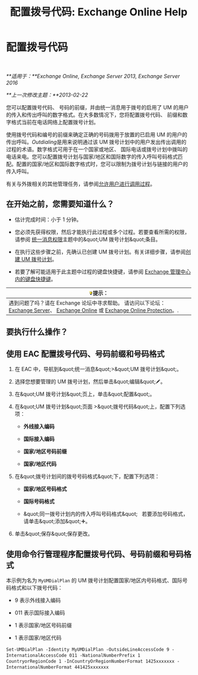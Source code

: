 ﻿---
title: '配置拨号代码: Exchange Online Help'
TOCTitle: 配置拨号代码
ms:assetid: e5b5efee-b734-4f70-8357-11be07b23bd0
ms:mtpsurl: https://technet.microsoft.com/zh-cn/library/Bb124992(v=EXCHG.150)
ms:contentKeyID: 51408288
ms.date: 05/23/2018
mtps_version: v=EXCHG.150
ms.translationtype: MT
---

# 配置拨号代码

 

_**适用于：**Exchange Online, Exchange Server 2013, Exchange Server 2016_

_**上一次修改主题：**2013-02-22_

您可以配置拨号代码、 号码的前缀，并由统一消息用于拨号的启用了 UM 的用户的传入和传出呼叫的数字格式。在大多数情况下，您将配置拨号代码、 前缀和数字格式当前在电话网络上配置拨号计划。

使用拨号代码和编号的前缀来确定正确的号码拨用于放置的已启用 UM 的用户的传出呼叫。*Outdialing*是用来说明通过该 UM 拨号计划中的用户发出传出调用的过程的术语。数字格式可用于在一个国家或地区、 国际电话或拨号计划中拨叫的电话来电。您可以配置拨号计划与国家/地区和国际数字的传入呼叫号码格式匹配。配置的国家/地区和国际数字格式时，您可以限制为拨号计划与链接的用户的传入呼叫。

有关与外拨相关的其他管理任务，请参阅[允许用户进行调用过程](allowing-users-to-make-calls-procedures-exchange-2013-help.md)。

## 在开始之前，您需要知道什么？

  - 估计完成时间：小于 1 分钟。

  - 您必须先获得权限，然后才能执行此过程或多个过程。若要查看所需的权限，请参阅 [统一消息权限](unified-messaging-permissions-exchange-2013-help.md)主题中的\&quot;UM 拨号计划\&quot;条目。

  - 在执行这些步骤之前，先确认已创建 UM 拨号计划。有关详细步骤，请参阅[创建 UM 拨号计划](create-a-um-dial-plan-exchange-2013-help.md)。

  - 若要了解可能适用于此主题中过程的键盘快捷键，请参阅 [Exchange 管理中心内的键盘快捷键](keyboard-shortcuts-in-the-exchange-admin-center-exchange-online-protection-help.md)。

<table>
<thead>
<tr class="header">
<th><img src="images/Bb124558.tip(EXCHG.150).gif" title="提示" alt="提示" />提示：</th>
</tr>
</thead>
<tbody>
<tr class="odd">
<td>遇到问题了吗？请在 Exchange 论坛中寻求帮助。 请访问以下论坛：<a href="https://go.microsoft.com/fwlink/p/?linkid=60612">Exchange Server</a>、 <a href="https://go.microsoft.com/fwlink/p/?linkid=267542">Exchange Online</a> 或 <a href="https://go.microsoft.com/fwlink/p/?linkid=285351">Exchange Online Protection</a>。.</td>
</tr>
</tbody>
</table>


## 要执行什么操作？

## 使用 EAC 配置拨号代码、号码前缀和号码格式

1.  在 EAC 中，导航到\&quot;统一消息\&quot;\>\&quot;UM 拨号计划\&quot;。

2.  选择您想要管理的 UM 拨号计划，然后单击\&quot;编辑\&quot;![编辑图标](images/Bb124582.6f53ccb2-1f13-4c02-bea0-30690e6ea71d(EXCHG.150).gif "编辑图标")。

3.  在\&quot;UM 拨号计划\&quot;页上，单击\&quot;配置\&quot;。

4.  在\&quot;UM 拨号计划\&quot;页面 \>\&quot;拨号代码\&quot;上，配置下列选项：
    
      - **外线接入编码**
    
      - **国际接入编码**
    
      - **国家/地区号码前缀**
    
      - **国家/地区代码**

5.  在\&quot;拨号计划间的拨号号码格式\&quot;下，配置下列选项：
    
      - **国家/地区号码格式**
    
      - **国际号码格式**
    
      - \&quot;同一拨号计划内的传入呼叫号码格式\&quot;   若要添加号码格式，请单击\&quot;添加\&quot;![添加图标](images/JJ218640.c1e75329-d6d7-4073-a27d-498590bbb558(EXCHG.150).gif "添加图标")。

6.  单击\&quot;保存\&quot;保存更改。

## 使用命令行管理程序配置拨号代码、号码前缀和号码格式

本示例为名为 `MyUMDialPlan` 的 UM 拨号计划配置国家/地区内号码格式、国际号码格式和以下拨号代码：

  - 9 表示外线接入编码

  - 011 表示国际接入编码

  - 1 表示国家/地区号码前缀

  - 1 表示国家/地区代码

<!-- end list -->

    Set-UMDialPlan -Identity MyUMDialPlan -OutsideLineAccessCode 9 -InternationalAccessCode 011 -NationalNumberPrefix 1 CountryorRegionCode 1 -InCountryOrRegionNumberFormat 1425xxxxxxx -InternationalNumberFormat 441425xxxxxxx

